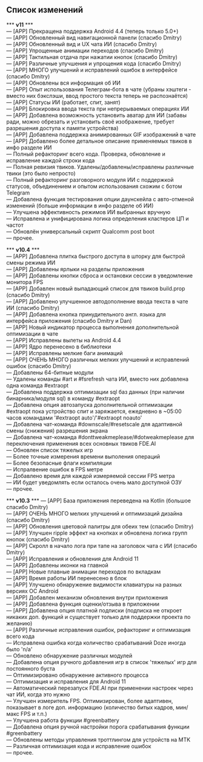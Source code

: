 ## Список изменений


*** **v11** ***\
— [APP] Прекращена поддержка Android 4.4 (теперь только 5.0+)\
— [APP] Обновленный вид навигационной панели (спасибо Dmitry)\
— [APP] Обновленный вид и UX чата ИИ (спасибо Dmitry)\
— [APP] Упрощенные анимации переходов (спасибо Dmitry)\
— [APP] Тактильная отдача при нажатии кнопок (спасибо Dmitry)\
— [APP] Различные улучшения и упрощения кода (спасибо Dmitry)\
— [APP] МНОГО улучшений и исправлений ошибок в интерфейсе (спасибо Dmitry)\
— [APP] Обновлены вся информация об ИИ\
— [APP] Опыт использования Телеграм-бота в чате (убраны хэштеги - вместо них бэкслэши, ввод простого текста теперь не распознаётся)\
— [APP] Статусы ИИ (работает, спит, занят)\
— [APP] Блокировка ввода текста при непрерываемых операциях ИИ\
— [APP] Добавлена возможность установить аватар для ИИ (забавы ради, можно обрезать и установить своё изображение, требует разрешения доступа к памяти устройства)\
— [APP] Добавлена поддержка анимированных GIF изображений в чате\
— [APP] Добавлено более детальное описание применяемых твиков в инфо разделе ИИ\
— Полный рефакторинг всего кода. Проверка, обновление и исправление каждой строки кода\
— Полная ревизия твиков. Удалены/добавлены/исправлены различные твики (это было непросто)\
— Полный рефакторинг разговорного модуля ИИ с поддержкой статусов, объединением и опытом использования схожим с ботом Telegram\
— Добавлена функция тестирования опции даунскейла с авто-отменой изменений (больше информации в инфо разделе об ИИ)\
— Улучшена эффективность режимов ИИ выбранных вручную\
— Исправлена и унифицирована логика определения кластеров ЦП и частот\
— Обновлён универсальный скрипт Qualcomm post boot\
— прочее.



*** **v10.4** ***\
— [APP] Добавлена плитка быстрого доступа в шторку для быстрой смены режима ИИ\
— [APP] Добавлены ярлыки на разделы приложения\
— [APP] Добавлены кнопки сброса и остановки сессии в уведомление монитора FPS\
— [APP] Добавлен новый выпадающий список для твиков build.prop (спасибо Dmitry)\
— [APP] Добавлено улучшенное автодополнение ввода текста в чате ИИ (спасибо Dmitry)\
— [APP] Добавлена кнопка принудительного англ. языка для интерфейса приложения (спасибо Dmitry и Dan)\
— [APP] Новый индикатор процесса выполнения дополнительной оптимизации в чате\
— [APP] Исправлены вылеты на Android 4.4\
— [APP] Ядро перенесено в библиотеки\
— [APP] Исправлены мелкие баги анимаций\
— [APP] ОЧЕНЬ МНОГО различных мелких улучшений и исправлений ошибок (спасибо Dmitry)\
— Добавлены 64-битные модули\
— Удалены команды #art и #fsrefresh чата ИИ, вместо них добавлена одна команда #extraopt\
— Добавлена поддержка оптимизации sql баз данных (при наличии бинарника/модуля sql) в команду #extraopt\
— Добавлена опция автозапуска дополнительной оптимизации #extraopt пока устройство спит и заряжается, ежедневно в ~05:00 часов командами '#extraopt auto'/'#extraopt noauto'\
— Добавлена чат-команда #downscale/#resetscale для адаптивной смены (снижения) разрешения экрана\
— Добавлена чат-команда #donttweakmeplease/#dotweakmeplease для переключения применения всех основных твиков FDE.AI\
— Обновлен список тяжелых игр\
— Более точные измерения времени выполения операций\
— Более безопасные флаги компиляции\
— Испралвение ошибок в FPS метре\
— Добавлено время для каждой измеряемой сессии FPS метра\
— ИИ будет уведомлять если осталось очень мало доступной ОЗУ\
— прочее.



*** **v10.3** ***
— [APP] База приложения переведена на Kotlin (большое спасибо Dmitry)\
— [APP] ОЧЕНЬ МНОГО мелких улучшений и оптимизаций дизайна (спасибо Dmitry)\
— [APP] Обновления цветовой палитры для обеих тем (спасибо Dmitry)\
— [APP] Улучшен ripple эффект на кнопках и обновлена логика групп кнопок (спасибо Dmitry)\
— [APP] Скролл в начало лога при тапе на заголовок чата с ИИ (спасибо Dmitry)\
— [APP] Исправления и обновления для Android 11\
— [APP] Добавлены иконки на главной\
— [APP] Новые плавные анимации переходов по вкладкам\
— [APP] Время работы ИИ перенесено в блок\
— [APP] Улучшено обнаружение видимости клавиатуры на разных версиях ОС Android\
— [APP] Добавлен механизм обновления внутри приложения\
— [APP] Добавлена функция оценки/отзыва в приложении\
— [APP] Добавлена опция платной подписки (подписка не откроет никаких доп. функций и существует только для поддержки проекта по желанию)\
— [APP] Различные исправления ошибок, рефакторинг и оптимизация всего кода\
— Исправлена ошибка когда количество срабатываний Doze иногда было 'n/a'\
— Обновлено обнаружение различных модулей\
— Добавлена опция ручного добавления игр в список 'тяжелых' игр для постоянного буста\
— Оптимизировано обнаружение активного процесса\
— Оптимизация и исправления для Android 11\
— Автоматический перезапуск FDE.AI при применении настроек через чат ИИ, когда это нужно\
— Улучшен измеритель FPS. Оптимизирован, более адаптивен, показывает в логе доп. информацию (количество битых кадров, мин/макс FPS и т.п.)\
— Улучшена работа функции #greenbattery\
— Добавлена опция ручной настройки порога срабатывания функции #greenbattery\
— Обновлены методы управления троттлингом для устройств на MTK\
— Различная оптимизация кода и исправление ошибок\
— прочее.



